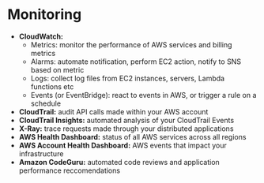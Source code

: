 # Monitoring

- **CloudWatch:**
  - Metrics: monitor the performance of AWS services and billing metrics
  - Alarms: automate notification, perform EC2 action, notify to SNS based on metric
  - Logs: collect log files from EC2 instances, servers, Lambda functions etc
  - Events (or EventBridge): react to events in AWS, or trigger a rule on a schedule
- **CloudTrail:** audit API calls made within your AWS account
- **CloudTrail Insights:** automated analysis of your CloudTrail Events
- **X-Ray:** trace requests made through your distributed applications
- **AWS Health Dashboard:** status of all AWS services across all regions
- **AWS Account Health Dashboard:** AWS events that impact your infrastructure
- **Amazon CodeGuru:** automated code reviews and application performance reccomendations